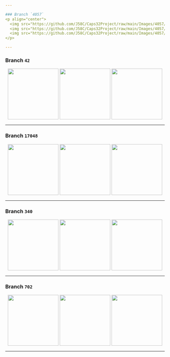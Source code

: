 ```yaml
---

### Branch `4057`
<p align="center">
  <img src="https://github.com/J58C/Caps32Project/raw/main/Images/4057/top.png" height="170">
  <img src="https://github.com/J58C/Caps32Project/raw/main/Images/4057/bottom.png" height="170">
  <img src="https://github.com/J58C/Caps32Project/raw/main/Images/4057/rotating.gif" height="170">
</p>

---
```


### Branch `42`
<p align="center">
  <img src="https://github.com/J58C/Caps32Project/raw/main/Images/42/top.png" height="160">
  <img src="https://github.com/J58C/Caps32Project/raw/main/Images/42/bottom.png" height="160">
  <img src="https://github.com/J58C/Caps32Project/raw/main/Images/42/rotating.gif" width="160">
</p>

---

### Branch `17048`
<p align="center">
  <img src="https://github.com/J58C/Caps32Project/raw/main/Images/17048/top.png" height="160">
  <img src="https://github.com/J58C/Caps32Project/raw/main/Images/17048/bottom.png" height="160">
  <img src="https://github.com/J58C/Caps32Project/raw/main/Images/17048/rotating.gif" width="160">
</p>

---

### Branch `340`
<p align="center">
  <img src="https://github.com/J58C/Caps32Project/raw/main/Images/340/top.png" height="160">
  <img src="https://github.com/J58C/Caps32Project/raw/main/Images/340/bottom.png" height="160">
  <img src="https://github.com/J58C/Caps32Project/raw/main/Images/340/rotating.gif" width="160">
</p>

---

### Branch `702`
<p align="center">
  <img src="https://github.com/J58C/Caps32Project/raw/main/Images/702/top.png" height="160">
  <img src="https://github.com/J58C/Caps32Project/raw/main/Images/702/bottom.png" height="160">
  <img src="https://github.com/J58C/Caps32Project/raw/main/Images/702/rotating.gif" width="160">
</p>

---
